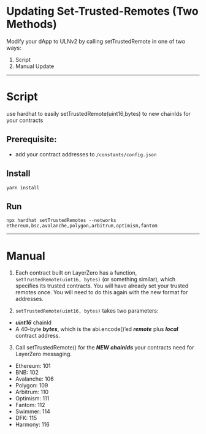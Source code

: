 # Updating Set-Trusted-Remotes (Two Methods)

Modify your dApp to ULNv2 by calling setTrustedRemote in one of two ways:

1. Script
2. Manual Update
---
# Script
use hardhat to easily setTrustedRemote(uint16,bytes) to new chainIds for your contracts

## Prerequisite:
- add your contract addresses to `/constants/config.json`

## Install
`yarn install`

## Run
`npx hardhat setTrustedRemotes --networks ethereum,bsc,avalanche,polygon,arbitrum,optimism,fantom`

---
# Manual
1. Each contract built on LayerZero has a function, `setTrustedRemote(uint16, bytes)` (or something similar), which specifies its trusted contracts. You will have already set your trusted remotes once. You will need to do this again with the new format for addresses.

2. `setTrustedRemote(uint16, bytes)` takes two parameters:
- ***uint16*** chainId
- A 40-byte ***bytes***, which is the abi.encode()’ed ***remote*** plus ***local*** contract address. 

3. Call setTrustedRemote() for the ***NEW chainIds*** your contracts need for LayerZero messaging. 
- Ethereum: 101
- BNB: 102
- Avalanche: 106
- Polygon: 109
- Arbitrum: 110
- Optimism: 111
- Fantom: 112
- Swimmer: 114
- DFK: 115
- Harmony: 116
